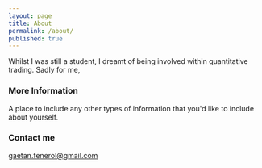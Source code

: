 ```yaml
---
layout: page
title: About
permalink: /about/
published: true
---
```


Whilst I was still a student, I dreamt of being involved within quantitative trading. Sadly for me, 

### More Information

A place to include any other types of information that you'd like to include about yourself.

### Contact me

[gaetan.fenerol@gmail.com](mailto:gaetan.fenerol@gmail.com)
